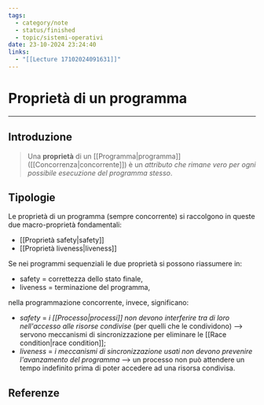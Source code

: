 ```yaml
---
tags:
  - category/note
  - status/finished
  - topic/sistemi-operativi
date: 23-10-2024 23:24:40
links:
  - "[[Lecture 17102024091631]]"
---
```

# Proprietà di un programma
---
## Introduzione
> Una **proprietà** di un [[Programma|programma]] ([[Concorrenza|concorrente]]) è un _attributo che rimane vero per ogni possibile esecuzione del programma stesso_.

## Tipologie
Le proprietà di un programma (sempre concorrente) si raccolgono in queste due macro-proprietà fondamentali:
- [[Proprietà safety|safety]]
- [[Proprietà liveness|liveness]]

Se nei programmi sequenziali le due proprietà si possono riassumere in:
- safety = correttezza dello stato finale,
- liveness = terminazione del programma,

nella programmazione concorrente, invece, significano:
- _safety_ = _i [[Processo|processi]] non devono interferire tra di loro nell'accesso alle risorse condivise_ (per quelli che le condividono) --> servono meccanismi di sincronizzazione per eliminare le [[Race condition|race condition]];
- _liveness_ = _i meccanismi di sincronizzazione usati non devono prevenire l'avanzamento del programma_ --> un processo non può attendere un tempo indefinito prima di poter accedere ad una risorsa condivisa.

## Referenze